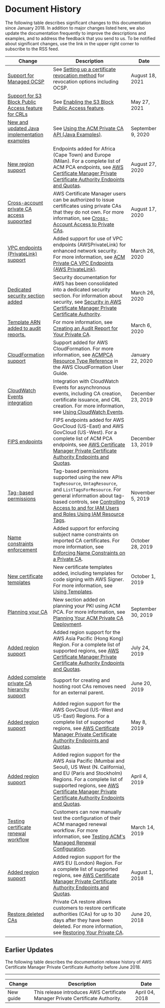 # Document History<a name="dochistory"></a>

The following table describes significant changes to this documentation since January 2018\. In addition to major changes listed here, we also update the documentation frequently to improve the descriptions and examples, and to address the feedback that you send to us\. To be notified about significant changes, use the link in the upper right corner to subscribe to the RSS feed\.

| Change | Description | Date | 
| --- |--- |--- |
| [Support for Managed OCSP](#dochistory) | See [Setting up a certificate revocation method](https://docs.aws.amazon.com/acm-pca/latest/userguide/revocation-setup.html) for revocation options including OCSP\. | August 18, 2021 | 
| [Support for S3 Block Public Access feature for CRLs](#dochistory) | See [Enabling the S3 Block Public Access feature](https://docs.aws.amazon.com/acm-pca/latest/userguide/PcaCreateCa.html#s3-bpa)\. | May 27, 2021 | 
| [New and updated Java implementation examples](#dochistory) | See [Using the ACM Private CA API \(Java Examples\)](https://docs.aws.amazon.com/acm-pca/latest/userguide/PcaApiIntro.html)\. | September 9, 2020 | 
| [New region support](#dochistory) | Endpoints added for Africa \(Cape Town\) and Europe \(Milan\)\. For a complete list of ACM PCA endpoints, see [AWS Certificate Manager Private Certificate Authority Endpoints and Quotas](https://docs.aws.amazon.com/general/latest/gr/acm-pca.html)\. | August 27, 2020 | 
| [Cross\-account private CA access supported](#dochistory) | AWS Certificate Manager users can be authorized to issue certificates using private CAs that they do not own\. For more information, see [Cross\-Account Access to Private CAs](https://docs.aws.amazon.com/acm-pca/latest/userguide/pca-resource-sharing.html)\. | August 17, 2020 | 
| [VPC endpoints \(PrivateLink\) support](#dochistory) | Added support for use of VPC endpoints \(AWSPrivateLink\) for enhanced network security\. For more information, see [ACM Private CA VPC Endpoints \(AWS PrivateLink\)](https://docs.aws.amazon.com/acm-pca/latest/userguide/vpc-endpoints.html)\. | March 26, 2020 | 
| [Dedicated security section added](#dochistory) | Security documentation for AWS has been consolidated into a dedicated security section\. For information about security, see [Security in AWS Certificate Manager Private Certificate Authority](https://docs.aws.amazon.com/acm-pca/latest/userguide/security.html)\. | March 26, 2020 | 
| [Template ARN added to audit reports\.](#dochistory) | For more information, see [Creating an Audit Report for Your Private CA](https://docs.aws.amazon.com/acm-pca/latest/userguide/PcaAuditReport.html)\. | March 6, 2020 | 
| [CloudFormation support](#dochistory) | Support added for AWS CloudFormation\. For more information, see [ACMPCA Resource Type Reference](https://docs.aws.amazon.com/AWSCloudFormation/latest/UserGuide/AWS_ACMPCA.html) in the AWS CloudFormation User Guide\. | January 22, 2020 | 
| [CloudWatch Events integration](#dochistory) | Integration with CloudWatch Events for asynchronous events, including CA creation, certificate issuance, and CRL creation\. For more information, see [Using CloudWatch Events](https://docs.aws.amazon.com/acm-pca/latest/userguide/CloudWatchEvents.html)\. | December 23, 2019 | 
| [FIPS endpoints](#dochistory) | FIPS endpoints added for AWS GovCloud \(US\-East\) and AWS GovCloud \(US\-West\)\. For a complete list of ACM PCA endpoints, see [AWS Certificate Manager Private Certificate Authority Endpoints and Quotas](https://docs.aws.amazon.com/general/latest/gr/acm-pca.html)\. | December 13, 2019 | 
| [Tag\-based permissions](#dochistory) | Tag\-based permissions supported using the new APIs `TagResource`, `UntagResource`, and `ListTagsForResource`\. For general information about tag\-based controls, see [Controlling Access to and for IAM Users and Roles Using IAM Resource Tags](https://docs.aws.amazon.com/IAM/latest/UserGuide/access_iam-tags.html)\. | November 5, 2019 | 
| [Name constraints enforcement](#dochistory) | Added support for enforcing subject name constraints on imported CA certificates\. For more information, see [Enforcing Name Constraints on a Private CA](https://docs.aws.amazon.com/acm-pca/latest/userguide/name_constraints.html)\. | October 28, 2019 | 
| [New certificate templates](#dochistory) | New certificate templates added, including templates for code signing with AWS Signer\. For more information, see [Using Templates](https://docs.aws.amazon.com/acm-pca/latest/userguide/UsingTemplates.html)\. | October 1, 2019 | 
| [Planning your CA](#dochistory) | New section added on planning your PKI using ACM PCA\. For more information, see [Planning Your ACM Private CA Deployment](https://docs.aws.amazon.com/acm-pca/latest/userguide/PcaPlanning.html)\. | September 30, 2019 | 
| [Added region support](#dochistory) | Added region support for the AWS Asia Pacific \(Hong Kong\) Region\. For a complete list of supported regions, see [AWS Certificate Manager Private Certificate Authority Endpoints and Quotas](https://docs.aws.amazon.com/general/latest/gr/acm-pca.html)\. | July 24, 2019 | 
| [Added complete private CA hierarchy support](#dochistory) | Support for creating and hosting root CAs removes need for an external parent\. | June 20, 2019 | 
| [Added region support](#dochistory) | Added region support for the AWS GovCloud \(US\-West and US\-East\) Regions\. For a complete list of supported regions, see [AWS Certificate Manager Private Certificate Authority Endpoints and Quotas](https://docs.aws.amazon.com/general/latest/gr/acm-pca.html)\. | May 8, 2019 | 
| [Added region support](#dochistory) | Added region support for the AWS Asia Pacific \(Mumbai and Seoul\), US West \(N\. California\), and EU \(Paris and Stockholm\) Regions\. For a complete list of supported regions, see [AWS Certificate Manager Private Certificate Authority Endpoints and Quotas](https://docs.aws.amazon.com/general/latest/gr/acm-pca.html)\. | April 4, 2019 | 
| [Testing certificate renewal workflow](#dochistory) | Customers can now manually test the configuration of their ACM managed renewal workflow\. For more information, see [Testing ACM's Managed Renewal Configuration](https://docs.aws.amazon.com/acm/latest/userguide/manual-renewal.html)\. | March 14, 2019 | 
| [Added region support](#dochistory) | Added region support for the AWS EU \(London\) Region\. For a complete list of supported regions, see [AWS Certificate Manager Private Certificate Authority Endpoints and Quotas](https://docs.aws.amazon.com/general/latest/gr/acm-pca.html)\. | August 1, 2018 | 
| [Restore deleted CAs](#dochistory) | Private CA restore allows customers to restore certificate authorities \(CAs\) for up to 30 days after they have been deleted\. For more information, see [Restoring Your Private CA](https://docs.aws.amazon.com/acm-pca/latest/userguide/PCARestoreCA.html)\. | June 20, 2018 | 

## Earlier Updates<a name="earlier-updates"></a>

The following table describes the documentation release history of AWS Certificate Manager Private Certificate Authority before June 2018\.


****  

| Change | Description | Date | 
| --- | --- | --- | 
| New guide | This release introduces AWS Certificate Manager Private Certificate Authority\. | April 04, 2018 | 
